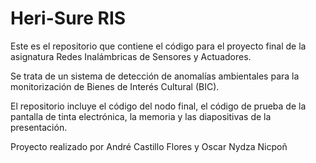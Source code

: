 # Heri-Sure RIS

Este es el repositorio que contiene el código para el proyecto final de la asignatura Redes Inalámbricas de Sensores y Actuadores.

Se trata de un sistema de detección de anomalías ambientales para la monitorización de Bienes de Interés Cultural (BIC).

El repositorio incluye el código del nodo final, el código de prueba de la pantalla de tinta electrónica, la memoria y las diapositivas de la presentación.

Proyecto realizado por André Castillo Flores y Oscar Nydza Nicpoñ
